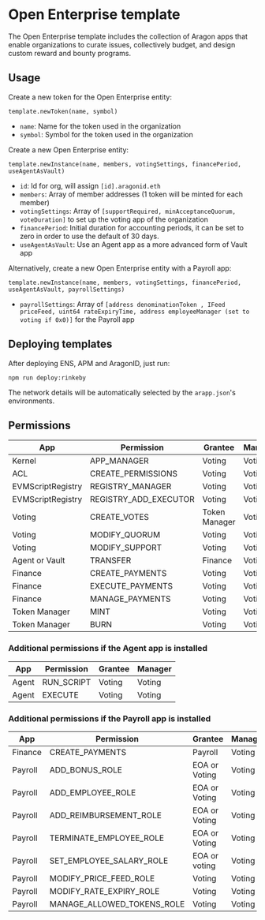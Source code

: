# Open Enterprise template

The Open Enterprise template includes the collection of Aragon apps that enable organizations to curate issues, collectively budget, and design custom reward and bounty programs.

## Usage

Create a new token for the Open Enterprise entity:

```
template.newToken(name, symbol)
```

- `name`: Name for the token used in the organization
- `symbol`: Symbol for the token used in the organization

Create a new Open Enterprise entity:

```
template.newInstance(name, members, votingSettings, financePeriod, useAgentAsVault)
```

- `id`: Id for org, will assign `[id].aragonid.eth`
- `members`: Array of member addresses (1 token will be minted for each member)
- `votingSettings`: Array of `[supportRequired, minAcceptanceQuorum, voteDuration]` to set up the voting app of the organization
- `financePeriod`: Initial duration for accounting periods, it can be set to zero in order to use the default of 30 days.
- `useAgentAsVault`: Use an Agent app as a more advanced form of Vault app

Alternatively, create a new Open Enterprise entity with a Payroll app:

```
template.newInstance(name, members, votingSettings, financePeriod, useAgentAsVault, payrollSettings)
```

- `payrollSettings`: Array of `[address denominationToken , IFeed priceFeed, uint64 rateExpiryTime, address employeeManager (set to voting if 0x0)]` for the Payroll app

## Deploying templates

After deploying ENS, APM and AragonID, just run:

```
npm run deploy:rinkeby
```

The network details will be automatically selected by the `arapp.json`'s environments.

## Permissions

| App               | Permission            | Grantee       | Manager |
|-------------------|-----------------------|---------------|---------|
| Kernel            | APP_MANAGER           | Voting        | Voting  |
| ACL               | CREATE_PERMISSIONS    | Voting        | Voting  |
| EVMScriptRegistry | REGISTRY_MANAGER      | Voting        | Voting  |
| EVMScriptRegistry | REGISTRY_ADD_EXECUTOR | Voting        | Voting  |
| Voting            | CREATE_VOTES          | Token Manager | Voting  |
| Voting            | MODIFY_QUORUM         | Voting        | Voting  |
| Voting            | MODIFY_SUPPORT        | Voting        | Voting  |
| Agent or Vault    | TRANSFER              | Finance       | Voting  |
| Finance           | CREATE_PAYMENTS       | Voting        | Voting  |
| Finance           | EXECUTE_PAYMENTS      | Voting        | Voting  |
| Finance           | MANAGE_PAYMENTS       | Voting        | Voting  |
| Token Manager     | MINT                  | Voting        | Voting  |
| Token Manager     | BURN                  | Voting        | Voting  |

### Additional permissions if the Agent app is installed

| App               | Permission            | Grantee       | Manager |
|-------------------|-----------------------|---------------|---------|
| Agent             | RUN_SCRIPT            | Voting        | Voting  |
| Agent             | EXECUTE               | Voting        | Voting  |

### Additional permissions if the Payroll app is installed

| App                 | Permission                 | Grantee             | Manager       |
|---------------------|----------------------------|---------------------|---------------|
| Finance             | CREATE_PAYMENTS            | Payroll             | Voting        |
| Payroll             | ADD_BONUS_ROLE             | EOA or Voting       | Voting        |
| Payroll             | ADD_EMPLOYEE_ROLE          | EOA or Voting       | Voting        |
| Payroll             | ADD_REIMBURSEMENT_ROLE     | EOA or Voting       | Voting        |
| Payroll             | TERMINATE_EMPLOYEE_ROLE    | EOA or Voting       | Voting        |
| Payroll             | SET_EMPLOYEE_SALARY_ROLE   | EOA or voting       | Voting        |
| Payroll             | MODIFY_PRICE_FEED_ROLE     | Voting              | Voting        |
| Payroll             | MODIFY_RATE_EXPIRY_ROLE    | Voting              | Voting        |
| Payroll             | MANAGE_ALLOWED_TOKENS_ROLE | Voting              | Voting        |
